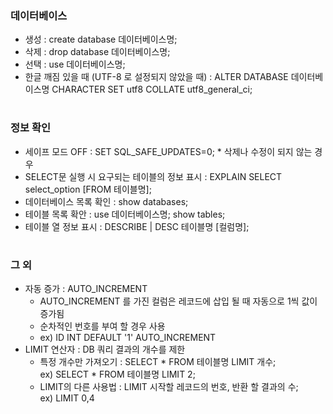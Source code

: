### 데이터베이스   
   + 생성 : create database 데이터베이스명;   
   + 삭제 : drop database 데이터베이스명;   
   + 선택 : use 데이터베이스명; 
   + 한글 깨짐 있을 때 (UTF-8 로 설정되지 않았을 때) : ALTER DATABASE 데이터베이스명 CHARACTER SET utf8 COLLATE utf8_general_ci; 
#
### 정보 확인 
   + 세이프 모드 OFF : SET SQL_SAFE_UPDATES=0; * 삭제나 수정이 되지 않는 경우    
   + SELECT문 실행 시 요구되는 테이블의 정보 표시 : EXPLAIN SELECT select_option [FROM 테이블명];   
   + 데이터베이스 목록 확인 : show databases;   
   + 테이블 목록 확안 : use 데이터베이스명; show tables;   
   + 테이블 열 정보 표시 : DESCRIBE | DESC 테이블명 [컬럼명];
#
### 그 외   
+ 자동 증가 : AUTO_INCREMENT   
  - AUTO_INCREMENT 를 가진 컬럼은 레코드에 삽입 될 때 자동으로 1씩 값이 증가됨   
  - 순차적인 번호를 부여 할 경우 사용 
  - ex) ID INT DEFAULT '1' AUTO_INCREMENT
+ LIMIT 연산자 : DB 쿼리 결과의 개수를 제한 
  - 특정 개수만 가져오기 : SELECT * FROM 테이블명 LIMIT 개수;   
                         ex) SELECT * FROM 테이블명 LIMIT 2;
  - LIMIT의 다른 사용법 : LIMIT 시작할 레코드의 번호, 반환 할 결과의 수;    
                         ex) LIMIT 0,4
